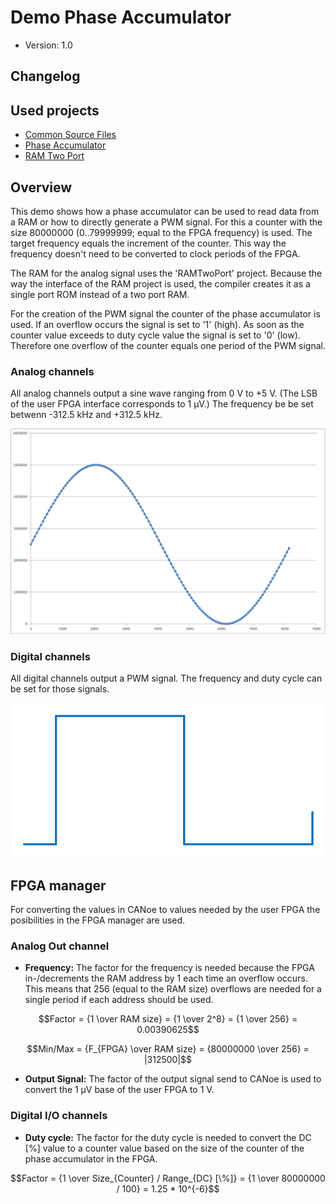 # Demo Phase Accumulator

- Version: 1.0

## Changelog



## Used projects

- [Common Source Files](../../Projects/CommonSourceFiles/)
- [Phase Accumulator](../../Projects/PhaseAccumulator/)
- [RAM Two Port](../../Projects/RAMTwoPort/)

## Overview

This demo shows how a phase accumulator can be used to read data from a RAM or how to directly generate a PWM signal. For this a counter with the size 80000000 (0..79999999; equal to the FPGA frequency) is used. The target frequency equals the increment of the counter. This way the frequency doesn't need to be converted to clock periods of the FPGA.

The RAM for the analog signal uses the 'RAMTwoPort' project. Because the way the interface of the RAM project is used, the compiler creates it as a single port ROM instead of a two port RAM.

For the creation of the PWM signal the counter of the phase accumulator is used. If an overflow occurs the signal is set to '1' (high). As soon as the counter value exceeds to duty cycle value the signal is set to '0' (low). Therefore one overflow of the counter equals one period of the PWM signal.

### Analog channels

All analog channels output a sine wave ranging from 0 V to +5 V. (The LSB of the user FPGA interface corresponds to 1 µV.) The frequency be be set betwenn -312.5 kHz and +312.5 kHz.

<p align="center"><img src="CANoe/Panel/Pictures/RAM_sine.png" alt="RAM sine wave" width =600/></p>

### Digital channels

All digital channels output a PWM signal. The frequency and duty cycle can be set for those signals.

<p align="center"><img src="CANoe/Panel/Pictures/PWM_signal.png" alt="PWM signal" width =600/></p>

## FPGA manager

For converting the values in CANoe to values needed by the user FPGA the posibilities in the FPGA manager are used.

### Analog Out channel

- **Frequency:** The factor for the frequency is needed because the FPGA in-/decrements the RAM address by 1 each time an overflow occurs. This means that 256 (equal to the RAM size) overflows are needed for a single period if each address should be used.

```math
Factor = {1 \over RAM size} = {1 \over 2^8} = {1 \over 256} = 0.00390625
```

```math
Min/Max = {F_{FPGA} \over RAM size} = {80000000 \over 256} = |312500|
```

- **Output Signal:** The factor of the output signal send to CANoe is used to convert the 1 µV base of the user FPGA to 1 V.

### Digital I/O channels
- **Duty cycle:** The factor for the duty cycle is needed to convert the DC [%] value to a counter value based on the size of the counter of the phase accumulator in the FPGA.

```math
Factor = {1 \over Size_{Counter} / Range_{DC} [\%]} = {1 \over 80000000 / 100} = 1.25 * 10^{-6}
```